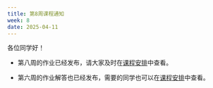 ```yaml
---
title: 第8周课程通知
week: 8
date: 2025-04-11
---
```


各位同学好！

- 第八周的作业已经发布，请大家及时在[课程安排](../schedule)中查看。

- 第六周的作业解答也已经发布，需要的同学也可以在[课程安排](../schedule)中查看。